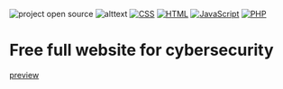 ![project open source](https://img.shields.io/badge/project-open%20source-BrightGreen)
![alttext](https://img.shields.io/badge/complet%20website-violet)
[![CSS](https://img.shields.io/badge/CSS-1572B6?logo=css3&logoColor=fff)](#)
[![HTML](https://img.shields.io/badge/HTML-%23E34F26.svg?logo=html5&logoColor=white)](#)
[![JavaScript](https://img.shields.io/badge/JavaScript-F7DF1E?logo=javascript&logoColor=000)](#)
[![PHP](https://img.shields.io/badge/php-%23777BB4.svg?&logo=php&logoColor=white)](#)

# Free full website for cybersecurity 

[preview](./rd/preview.mp4)
